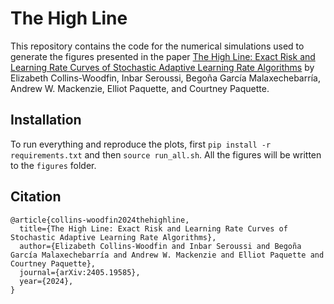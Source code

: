 # The High Line

This repository contains the code for the numerical simulations used to generate the figures presented in the paper
[The High Line: Exact Risk and Learning Rate Curves of Stochastic
Adaptive Learning Rate Algorithms](https://arxiv.org/abs/2405.19585)
by Elizabeth Collins-Woodfin, Inbar Seroussi, Begoña García Malaxechebarría, Andrew W. Mackenzie, Elliot Paquette, and Courtney Paquette.

## Installation
To run everything and reproduce the plots, first `pip install -r requirements.txt` and then `source run_all.sh`.
All the figures will be written to the `figures` folder.

## Citation
```
@article{collins-woodfin2024thehighline,
  title={The High Line: Exact Risk and Learning Rate Curves of Stochastic Adaptive Learning Rate Algorithms}, 
  author={Elizabeth Collins-Woodfin and Inbar Seroussi and Begoña García Malaxechebarría and Andrew W. Mackenzie and Elliot Paquette and Courtney Paquette}, 
  journal={arXiv:2405.19585}, 
  year={2024},
}  
```
